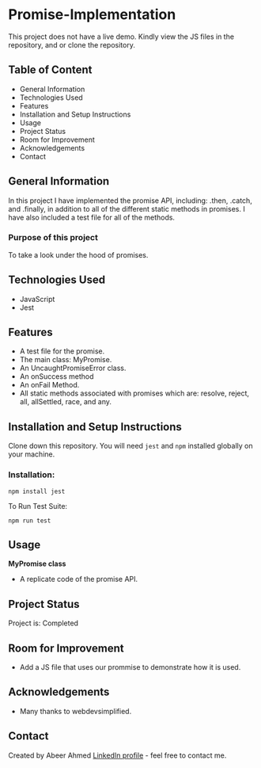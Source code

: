 # Promise-Implementation
This project does not have a live demo. Kindly view the JS files in the repository, and or clone the repository.

## Table of Content
* General Information
* Technologies Used
* Features
* Installation and Setup Instructions
* Usage
* Project Status
* Room for Improvement
* Acknowledgements
* Contact

## General Information
In this project I have implemented the promise API, including: .then, .catch, and .finally, in addition to all of the different static methods in promises. I have also included a test file for all of the methods.

### Purpose of this project
To take a look under the hood of promises.

## Technologies Used
* JavaScript
* Jest

## Features
* A test file for the promise.
* The main class: MyPromise.
* An UncaughtPromiseError class.
* An onSuccess method
* An onFail Method.
* All static methods associated with promises which are: resolve, reject, all, allSettled, race, and any.

## Installation and Setup Instructions

Clone down this repository. You will need `jest` and `npm` installed globally on your machine.

### Installation:

`npm install jest`

To Run Test Suite:

`npm run test`

## Usage

**MyPromise class**

* A replicate code of the promise API.

## Project Status
Project is: Completed

## Room for Improvement
* Add a JS file that uses our prommise to demonstrate how it is used.

## Acknowledgements
* Many thanks to webdevsimplified.

## Contact
Created by Abeer Ahmed [LinkedIn profile](https://www.linkedin.com/in/abeerfrontend/) - feel free to contact me.


